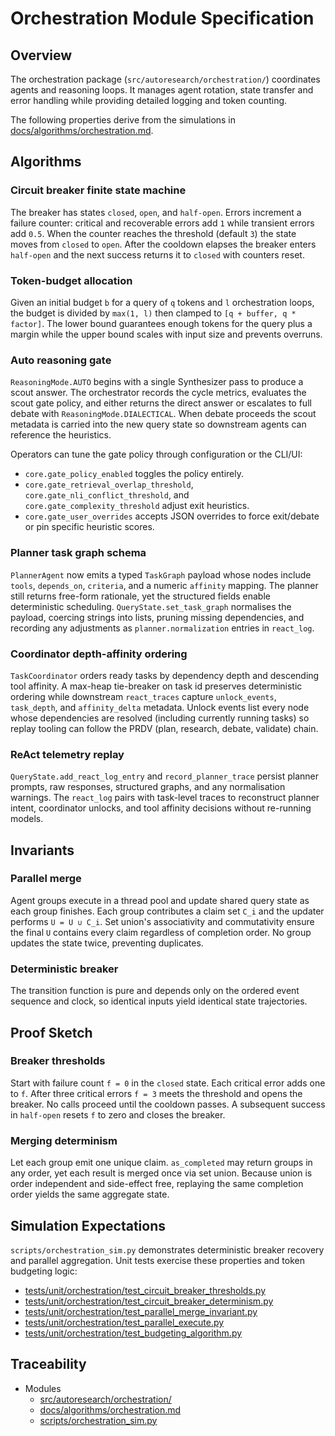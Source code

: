 # Orchestration Module Specification

## Overview

The orchestration package (`src/autoresearch/orchestration/`) coordinates
agents and reasoning loops. It manages agent rotation, state transfer and
error handling while providing detailed logging and token counting.

The following properties derive from the simulations in
[docs/algorithms/orchestration.md][d1].

## Algorithms

### Circuit breaker finite state machine

The breaker has states `closed`, `open`, and `half-open`. Errors increment a
failure counter: critical and recoverable errors add `1` while transient
errors add `0.5`. When the counter reaches the threshold (default `3`) the
state moves from `closed` to `open`. After the cooldown elapses the breaker
enters `half-open` and the next success returns it to `closed` with counters
reset.

### Token-budget allocation

Given an initial budget `b` for a query of `q` tokens and `l` orchestration
loops, the budget is divided by `max(1, l)` then clamped to `[q + buffer,
q * factor]`. The lower bound guarantees enough tokens for the query plus a
margin while the upper bound scales with input size and prevents overruns.

### Auto reasoning gate

`ReasoningMode.AUTO` begins with a single Synthesizer pass to produce a scout
answer. The orchestrator records the cycle metrics, evaluates the scout gate
policy, and either returns the direct answer or escalates to full debate with
`ReasoningMode.DIALECTICAL`. When debate proceeds the scout metadata is carried
into the new query state so downstream agents can reference the heuristics.

Operators can tune the gate policy through configuration or the CLI/UI:

- `core.gate_policy_enabled` toggles the policy entirely.
- `core.gate_retrieval_overlap_threshold`,
  `core.gate_nli_conflict_threshold`, and
  `core.gate_complexity_threshold` adjust exit heuristics.
- `core.gate_user_overrides` accepts JSON overrides to force exit/debate or
  pin specific heuristic scores.

### Planner task graph schema

`PlannerAgent` now emits a typed `TaskGraph` payload whose nodes include
`tools`, `depends_on`, `criteria`, and a numeric `affinity` mapping. The
planner still returns free-form rationale, yet the structured fields enable
deterministic scheduling. `QueryState.set_task_graph` normalises the payload,
coercing strings into lists, pruning missing dependencies, and recording any
adjustments as `planner.normalization` entries in `react_log`.

### Coordinator depth-affinity ordering

`TaskCoordinator` orders ready tasks by dependency depth and descending tool
affinity. A max-heap tie-breaker on task id preserves deterministic ordering
while downstream `react_traces` capture `unlock_events`, `task_depth`, and
`affinity_delta` metadata. Unlock events list every node whose dependencies are
resolved (including currently running tasks) so replay tooling can follow the
PRDV (plan, research, debate, validate) chain.

### ReAct telemetry replay

`QueryState.add_react_log_entry` and `record_planner_trace` persist planner
prompts, raw responses, structured graphs, and any normalisation warnings. The
`react_log` pairs with task-level traces to reconstruct planner intent,
coordinator unlocks, and tool affinity decisions without re-running models.

## Invariants

### Parallel merge

Agent groups execute in a thread pool and update shared query state as each
group finishes. Each group contributes a claim set `C_i` and the updater
performs `U = U ∪ C_i`. Set union's associativity and commutativity ensure
the final `U` contains every claim regardless of completion order. No group
updates the state twice, preventing duplicates.

### Deterministic breaker

The transition function is pure and depends only on the ordered event
sequence and clock, so identical inputs yield identical state trajectories.

## Proof Sketch

### Breaker thresholds

Start with failure count `f = 0` in the `closed` state. Each critical error
adds one to `f`. After three critical errors `f = 3` meets the threshold and
opens the breaker. No calls proceed until the cooldown passes. A subsequent
success in `half-open` resets `f` to zero and closes the breaker.

### Merging determinism

Let each group emit one unique claim. `as_completed` may return groups in any
order, yet each result is merged once via set union. Because union is order
independent and side-effect free, replaying the same completion order yields
the same aggregate state.

## Simulation Expectations

`scripts/orchestration_sim.py` demonstrates deterministic breaker recovery and
parallel aggregation. Unit tests exercise these properties and token
budgeting logic:

- [tests/unit/orchestration/test_circuit_breaker_thresholds.py][t13]
- [tests/unit/orchestration/test_circuit_breaker_determinism.py][t14]
- [tests/unit/orchestration/test_parallel_merge_invariant.py][t15]
- [tests/unit/orchestration/test_parallel_execute.py][t16]
- [tests/unit/orchestration/test_budgeting_algorithm.py][t17]

## Traceability

- Modules
  - [src/autoresearch/orchestration/][m1]
  - [docs/algorithms/orchestration.md][d1]
  - [scripts/orchestration_sim.py][s1]

[m1]: ../../src/autoresearch/orchestration/
[d1]: ../../docs/algorithms/orchestration.md
[s1]: ../../scripts/orchestration_sim.py
[t13]: ../../tests/unit/orchestration/test_circuit_breaker_thresholds.py
[t14]: ../../tests/unit/orchestration/test_circuit_breaker_determinism.py
[t15]: ../../tests/unit/orchestration/test_parallel_merge_invariant.py
[t16]: ../../tests/unit/orchestration/test_parallel_execute.py
[t17]: ../../tests/unit/orchestration/test_budgeting_algorithm.py

